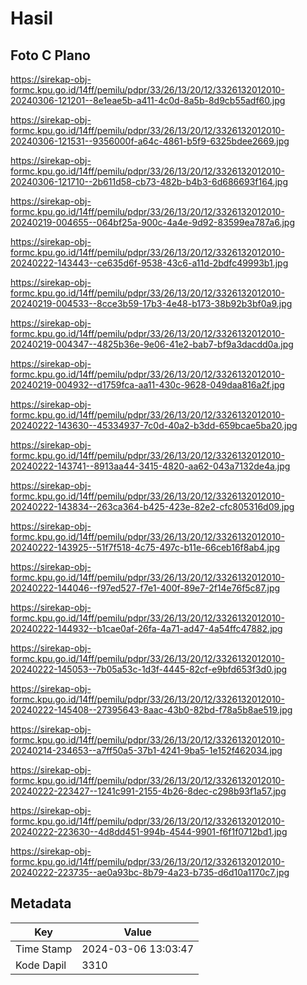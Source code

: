 # Hasil

## Foto C Plano

https://sirekap-obj-formc.kpu.go.id/14ff/pemilu/pdpr/33/26/13/20/12/3326132012010-20240306-121201--8e1eae5b-a411-4c0d-8a5b-8d9cb55adf60.jpg

https://sirekap-obj-formc.kpu.go.id/14ff/pemilu/pdpr/33/26/13/20/12/3326132012010-20240306-121531--9356000f-a64c-4861-b5f9-6325bdee2669.jpg

https://sirekap-obj-formc.kpu.go.id/14ff/pemilu/pdpr/33/26/13/20/12/3326132012010-20240306-121710--2b611d58-cb73-482b-b4b3-6d686693f164.jpg

https://sirekap-obj-formc.kpu.go.id/14ff/pemilu/pdpr/33/26/13/20/12/3326132012010-20240219-004655--064bf25a-900c-4a4e-9d92-83599ea787a6.jpg

https://sirekap-obj-formc.kpu.go.id/14ff/pemilu/pdpr/33/26/13/20/12/3326132012010-20240222-143443--ce635d6f-9538-43c6-a11d-2bdfc49993b1.jpg

https://sirekap-obj-formc.kpu.go.id/14ff/pemilu/pdpr/33/26/13/20/12/3326132012010-20240219-004533--8cce3b59-17b3-4e48-b173-38b92b3bf0a9.jpg

https://sirekap-obj-formc.kpu.go.id/14ff/pemilu/pdpr/33/26/13/20/12/3326132012010-20240219-004347--4825b36e-9e06-41e2-bab7-bf9a3dacdd0a.jpg

https://sirekap-obj-formc.kpu.go.id/14ff/pemilu/pdpr/33/26/13/20/12/3326132012010-20240219-004932--d1759fca-aa11-430c-9628-049daa816a2f.jpg

https://sirekap-obj-formc.kpu.go.id/14ff/pemilu/pdpr/33/26/13/20/12/3326132012010-20240222-143630--45334937-7c0d-40a2-b3dd-659bcae5ba20.jpg

https://sirekap-obj-formc.kpu.go.id/14ff/pemilu/pdpr/33/26/13/20/12/3326132012010-20240222-143741--8913aa44-3415-4820-aa62-043a7132de4a.jpg

https://sirekap-obj-formc.kpu.go.id/14ff/pemilu/pdpr/33/26/13/20/12/3326132012010-20240222-143834--263ca364-b425-423e-82e2-cfc805316d09.jpg

https://sirekap-obj-formc.kpu.go.id/14ff/pemilu/pdpr/33/26/13/20/12/3326132012010-20240222-143925--51f7f518-4c75-497c-b11e-66ceb16f8ab4.jpg

https://sirekap-obj-formc.kpu.go.id/14ff/pemilu/pdpr/33/26/13/20/12/3326132012010-20240222-144046--f97ed527-f7e1-400f-89e7-2f14e76f5c87.jpg

https://sirekap-obj-formc.kpu.go.id/14ff/pemilu/pdpr/33/26/13/20/12/3326132012010-20240222-144932--b1cae0af-26fa-4a71-ad47-4a54ffc47882.jpg

https://sirekap-obj-formc.kpu.go.id/14ff/pemilu/pdpr/33/26/13/20/12/3326132012010-20240222-145053--7b05a53c-1d3f-4445-82cf-e9bfd653f3d0.jpg

https://sirekap-obj-formc.kpu.go.id/14ff/pemilu/pdpr/33/26/13/20/12/3326132012010-20240222-145408--27395643-8aac-43b0-82bd-f78a5b8ae519.jpg

https://sirekap-obj-formc.kpu.go.id/14ff/pemilu/pdpr/33/26/13/20/12/3326132012010-20240214-234653--a7ff50a5-37b1-4241-9ba5-1e152f462034.jpg

https://sirekap-obj-formc.kpu.go.id/14ff/pemilu/pdpr/33/26/13/20/12/3326132012010-20240222-223427--1241c991-2155-4b26-8dec-c298b93f1a57.jpg

https://sirekap-obj-formc.kpu.go.id/14ff/pemilu/pdpr/33/26/13/20/12/3326132012010-20240222-223630--4d8dd451-994b-4544-9901-f6f1f0712bd1.jpg

https://sirekap-obj-formc.kpu.go.id/14ff/pemilu/pdpr/33/26/13/20/12/3326132012010-20240222-223735--ae0a93bc-8b79-4a23-b735-d6d10a1170c7.jpg


## Metadata

| Key        | Value               |
| ---------- | ------------------- |
| Time Stamp | 2024-03-06 13:03:47 |
| Kode Dapil | 3310                |



